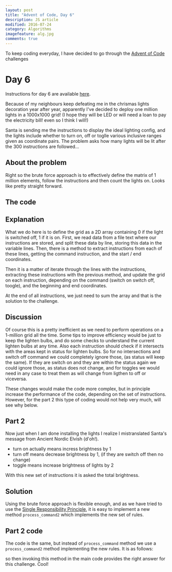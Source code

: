 ```yaml
---
layout: post
title: "Advent of Code, Day 6"
description: JS article
modified: 2016-07-24
category: Algorithms
imagefeature: alg.jpg
comments: true
---
```


To keep coding everyday, I have decided to go through the [Advent of Code](http://adventofcode.com/) challenges

# Day 6

Instructions for day 6 are available [here](http://adventofcode.com/day/6).

Because of my neighbours keep defeating me in the chrismas lights decoration year after year, apparently I've decided to deploy one million lights in a 1000x1000 grid! (I hope they will be LED or will need a loan to pay the electricity bill! even so I think I will!)

Santa is sending me the instructions to display the ideal lighting config, and the lights include whether to turn on, off or toglle various inclusive ranges given as coordinate pairs.  The problem asks how many lights will be lit after the 300 instructions are followed...

## About the problem

Right so the brute force approach is to effectively define the matrix of 1 million elements, follow the instructions and then count the lights on.  Looks like pretty straight forward.

## The code

<script src="https://gist.github.com/tigretoncio/e7173905ae9a3e74dd7166eae29cf32e.js"></script>


## Explanation

What we do here is to define the grid as a 2D array containing 0 if the light is switched off, 1 if it is on.
First, we read data from a file text where our instructions are stored, and split these data by line, storing this data in the variable lines.
Then, there is a method to extract instructions from each of these lines, getting the command instruction, and the start / end coordinates.

Then it is a matter of iterate through the lines with the instructions, extracting these instructions with the previous method, and update the grid on each instruction, depending on the command (switch on switch off, toogle), and the beginning and end coordinates.

At the end of all instructions, we just need to sum the array and that is the solution to the challenge.

## Discussion

Of course this is a pretty inefficient as we need to perform operations on a 1-million grid all the time.  Some tips to improve efficiency would be just to keep the lighten bulbs, and do some checks to understand the current lighten bulbs at any time.  Also each instruction should check if it intersects with the areas kept in status for lighten bulbs.  So for no intersections and switch off command we could completely ignore those, (as status will keep the same).  If they are switch on and they are within the status again we could ignore those, as status does not change, and for toggles we would need in any case to treat them as will change from ligthen to off or viceversa.

These changes would make the code more complex, but in principle increase the performance of the code, depending on the set of instructions.  However, for the part 2 this type of coding would not help very much, will see why below.

## Part 2

Now just when I am done installing the lights I realize I mistranslated Santa's message from Ancient Nordic Elvish (d'oh!).

- turn on actually means incress brightness by 1
- turn off means decrease brightness by 1, (if they are switch off then no change)
- toggle means increase brightness of lights by 2

With this new set of instructions it is asked the total brightness.

## Solution

Using the brute force approach is flexible enough, and as we have tried to use the [Single Responsibility Principle](https://en.wikipedia.org/wiki/Single_responsibility_principle), it is easy to implement a new method `process_command2` which implements the new set of rules.

## Part 2 code

The code is the same, but instead of `process_command` method we use a `process_command2` method implementing the new rules.  It is as follows:

<script src="https://gist.github.com/tigretoncio/e497cba5c789aad218435a7d182b2409.js"></script>

so then invoking this method in the main code provides the right answer for this challenge. Cool!


